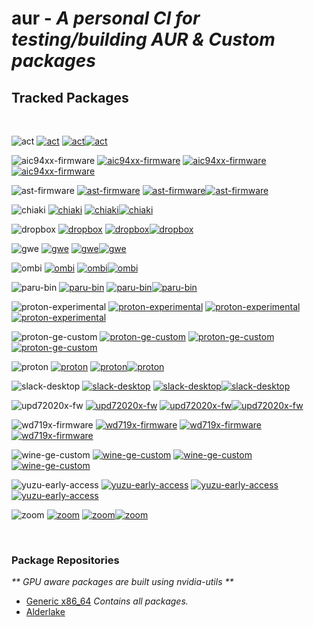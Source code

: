 # aur - <i>A personal CI for testing/building AUR & Custom packages</i>
## <b>Tracked Packages</b>
<br>

![act](https://img.shields.io/badge/-act-blue?style=flat-square)
[![act](https://img.shields.io/github/actions/workflow/status/highkeep/aur/act.yml?label=Build&style=flat-square)](https://github.com/highkeep/aur/actions/workflows/act.yml)
[![act](https://img.shields.io/aur/last-modified/act?label=Source%20Last%20Modified&style=flat-square)![act](https://img.shields.io/aur/maintainer/act?style=flat-square&label=By&color=lightgrey)](https://aur.archlinux.org/packages/act)

![aic94xx-firmware](https://img.shields.io/badge/-aic94xx--firmware-blue?style=flat-square)
[![aic94xx-firmware](https://img.shields.io/github/actions/workflow/status/highkeep/aur/aic94xx-firmware.yml?label=Build&style=flat-square)](https://github.com/highkeep/aur/actions/workflows/aic94xx-firmware.yml)
[![aic94xx-firmware](https://img.shields.io/aur/last-modified/aic94xx-firmware?label=Source%20Last%20Modified&style=flat-square)![aic94xx-firmware](https://img.shields.io/aur/maintainer/aic94xx-firmware?style=flat-square&label=By&color=lightgrey)](https://aur.archlinux.org/packages/aic94xx-firmware)

![ast-firmware](https://img.shields.io/badge/-ast--firmware-blue?style=flat-square)
[![ast-firmware](https://img.shields.io/github/actions/workflow/status/highkeep/aur/ast-firmware.yml?label=Build&style=flat-square)](https://github.com/highkeep/aur/actions/workflows/ast-firmware.yml)
[![ast-firmware](https://img.shields.io/aur/last-modified/ast-firmware?label=Source%20Last%20Modified&style=flat-square)![ast-firmware](https://img.shields.io/aur/maintainer/ast-firmware?style=flat-square&label=By&color=lightgrey)](https://aur.archlinux.org/packages/ast-firmware)

![chiaki](https://img.shields.io/badge/-chiaki-blue?style=flat-square)
[![chiaki](https://img.shields.io/github/actions/workflow/status/highkeep/aur/chiaki.yml?label=Build&style=flat-square)](https://github.com/highkeep/aur/actions/workflows/chiaki.yml)
[![chiaki](https://img.shields.io/aur/last-modified/chiaki?label=Source%20Last%20Modified&style=flat-square)![chiaki](https://img.shields.io/aur/maintainer/chiaki?style=flat-square&label=By&color=lightgrey)](https://aur.archlinux.org/packages/chiaki)

![dropbox](https://img.shields.io/badge/-dropbox-blue?style=flat-square)
[![dropbox](https://img.shields.io/github/actions/workflow/status/highkeep/aur/dropbox.yml?label=Build&style=flat-square)](https://github.com/highkeep/aur/actions/workflows/dropbox.yml)
[![dropbox](https://img.shields.io/aur/last-modified/dropbox?label=Source%20Last%20Modified&style=flat-square)![dropbox](https://img.shields.io/aur/maintainer/dropbox?style=flat-square&label=By&color=lightgrey)](https://aur.archlinux.org/packages/dropbox)

![gwe](https://img.shields.io/badge/-gwe-blue?style=flat-square)
[![gwe](https://img.shields.io/github/actions/workflow/status/highkeep/aur/gwe.yml?label=Build&style=flat-square)](https://github.com/highkeep/aur/actions/workflows/gwe.yml)
[![gwe](https://img.shields.io/aur/last-modified/gwe?label=Source%20Last%20Modified&style=flat-square)![gwe](https://img.shields.io/aur/maintainer/gwe?style=flat-square&label=By&color=lightgrey)](https://aur.archlinux.org/packages/gwe)

<!-- ![mkinitcpio-firmware](https://img.shields.io/badge/-mkinitcpio--firmware-blue?style=flat-square)
[![mkinitcpio-firmware](https://img.shields.io/github/actions/workflow/status/highkeep/aur/mkinitcpio-firmware.yml?label=Build&style=flat-square)](https://github.com/highkeep/aur/actions/workflows/mkinitcpio-firmware.yml)
[![mkinitcpio-firmware](https://img.shields.io/aur/last-modified/mkinitcpio-firmware?label=Source%20Last%20Modified&style=flat-square)![mkinitcpio-firmware](https://img.shields.io/aur/maintainer/mkinitcpio-firmware?style=flat-square&label=By&color=lightgrey)](https://aur.archlinux.org/packages/mkinitcpio-firmware) -->

![ombi](https://img.shields.io/badge/-ombi-blue?style=flat-square)
[![ombi](https://img.shields.io/github/actions/workflow/status/highkeep/aur/ombi.yml?label=Build&style=flat-square)](https://github.com/highkeep/aur/actions/workflows/ombi.yml)
[![ombi](https://img.shields.io/aur/last-modified/ombi?label=Source%20Last%20Modified&style=flat-square)![ombi](https://img.shields.io/aur/maintainer/ombi?style=flat-square&label=By&color=lightgrey)](https://aur.archlinux.org/packages/ombi)

![paru-bin](https://img.shields.io/badge/-paru--bin-blue?style=flat-square)
[![paru-bin](https://img.shields.io/github/actions/workflow/status/highkeep/aur/paru-bin.yml?label=Build&style=flat-square)](https://github.com/highkeep/aur/actions/workflows/paru-bin.yml)
[![paru-bin](https://img.shields.io/aur/last-modified/paru-bin?label=Source%20Last%20Modified&style=flat-square)![paru-bin](https://img.shields.io/aur/maintainer/paru-bin?style=flat-square&label=By&color=lightgrey)](https://aur.archlinux.org/packages/paru-bin)

![proton-experimental](https://img.shields.io/badge/-proton--experimental-blue?style=flat-square)
[![proton-experimental](https://img.shields.io/github/actions/workflow/status/highkeep/aur/proton-experimental.yml?label=Build&style=flat-square)](https://github.com/highkeep/aur/actions/workflows/proton-experimental.yml)
[![proton-experimental](https://img.shields.io/aur/last-modified/proton-experimental?label=Source%20Last%20Modified&style=flat-square)![proton-experimental](https://img.shields.io/aur/maintainer/proton-experimental?style=flat-square&label=By&color=lightgrey)](https://aur.archlinux.org/packages/proton-experimental)

![proton-ge-custom](https://img.shields.io/badge/-proton--ge--custom-blue?style=flat-square)
[![proton-ge-custom](https://img.shields.io/github/actions/workflow/status/highkeep/aur/proton-ge-custom.yml?label=Build&style=flat-square)](https://github.com/highkeep/aur/actions/workflows/proton-ge-custom.yml)
[![proton-ge-custom](https://img.shields.io/aur/last-modified/proton-ge-custom?label=Source%20Last%20Modified&style=flat-square)![proton-ge-custom](https://img.shields.io/aur/maintainer/proton-ge-custom?style=flat-square&label=By&color=lightgrey)](https://aur.archlinux.org/packages/proton-ge-custom)

![proton](https://img.shields.io/badge/-proton-blue?style=flat-square)
[![proton](https://img.shields.io/github/actions/workflow/status/highkeep/aur/proton.yml?label=Build&style=flat-square)](https://github.com/highkeep/aur/actions/workflows/proton.yml)
[![proton](https://img.shields.io/aur/last-modified/proton?label=Source%20Last%20Modified&style=flat-square)![proton](https://img.shields.io/aur/maintainer/proton?style=flat-square&label=By&color=lightgrey)](https://aur.archlinux.org/packages/proton)

![slack-desktop](https://img.shields.io/badge/-slack--desktop-blue?style=flat-square)
[![slack-desktop](https://img.shields.io/github/actions/workflow/status/highkeep/aur/slack-desktop.yml?label=Build&style=flat-square)](https://github.com/highkeep/aur/actions/workflows/slack-desktop.yml)
[![slack-desktop](https://img.shields.io/aur/last-modified/slack-desktop?label=Source%20Last%20Modified&style=flat-square)![slack-desktop](https://img.shields.io/aur/maintainer/slack-desktop?style=flat-square&label=By&color=lightgrey)](https://aur.archlinux.org/packages/slack-desktop)

![upd72020x-fw](https://img.shields.io/badge/-upd72020x--fw-blue?style=flat-square)
[![upd72020x-fw](https://img.shields.io/github/actions/workflow/status/highkeep/aur/upd72020x-fw.yml?label=Build&style=flat-square)](https://github.com/highkeep/aur/actions/workflows/upd72020x-fw.yml)
[![upd72020x-fw](https://img.shields.io/aur/last-modified/upd72020x-fw?label=Source%20Last%20Modified&style=flat-square)![upd72020x-fw](https://img.shields.io/aur/maintainer/upd72020x-fw?style=flat-square&label=By&color=lightgrey)](https://aur.archlinux.org/packages/upd72020x-fw)

![wd719x-firmware](https://img.shields.io/badge/-wd719x--firmware-blue?style=flat-square)
[![wd719x-firmware](https://img.shields.io/github/actions/workflow/status/highkeep/aur/wd719x-firmware.yml?label=Build&style=flat-square)](https://github.com/highkeep/aur/actions/workflows/wd719x-firmware.yml)
[![wd719x-firmware](https://img.shields.io/aur/last-modified/wd719x-firmware?label=Source%20Last%20Modified&style=flat-square)![wd719x-firmware](https://img.shields.io/aur/maintainer/wd719x-firmware?style=flat-square&label=By&color=lightgrey)](https://aur.archlinux.org/packages/wd719x-firmware)

![wine-ge-custom](https://img.shields.io/badge/-wine--ge--custom-blue?style=flat-square)
[![wine-ge-custom](https://img.shields.io/github/actions/workflow/status/highkeep/aur/wine-ge-custom.yml?label=Build&style=flat-square)](https://github.com/highkeep/aur/actions/workflows/wine-ge-custom.yml)
[![wine-ge-custom](https://img.shields.io/aur/last-modified/wine-ge-custom?label=Source%20Last%20Modified&style=flat-square)![wine-ge-custom](https://img.shields.io/aur/maintainer/wine-ge-custom?style=flat-square&label=By&color=lightgrey)](https://aur.archlinux.org/packages/wine-ge-custom)

![yuzu-early-access](https://img.shields.io/badge/-yuzu--early--access-blue?style=flat-square)
[![yuzu-early-access](https://img.shields.io/github/actions/workflow/status/highkeep/aur/yuzu-early-access.yml?label=Build&style=flat-square)](https://github.com/highkeep/aur/actions/workflows/yuzu-early-access.yml)
[![yuzu-early-access](https://img.shields.io/aur/last-modified/yuzu-early-access?label=Source%20Last%20Modified&style=flat-square)![yuzu-early-access](https://img.shields.io/aur/maintainer/yuzu-early-access?style=flat-square&label=By&color=lightgrey)](https://aur.archlinux.org/packages/yuzu-early-access)

![zoom](https://img.shields.io/badge/-zoom-blue?style=flat-square)
[![zoom](https://img.shields.io/github/actions/workflow/status/highkeep/aur/zoom.yml?label=Build&style=flat-square)](https://github.com/highkeep/aur/actions/workflows/zoom.yml)
[![zoom](https://img.shields.io/aur/last-modified/zoom?label=Source%20Last%20Modified&style=flat-square)![zoom](https://img.shields.io/aur/maintainer/zoom?style=flat-square&label=By&color=lightgrey)](https://aur.archlinux.org/packages/zoom)

<br>

### <b>Package Repositories</b>
<i>** GPU aware packages are built using nvidia-utils **</i>

 - [Generic x86_64](https://github.com/highkeep/aur/releases/tag/generic_x86_64) <i>Contains all packages.</i>
 - [Alderlake](https://github.com/highkeep/aur/releases/tag/alderlake)


<!-- ## Acknowledgements

 - [Google](https://google.com)
 - [loathingKernel](https://github.com/loathingKernel)
     - Started with bulding proton locally and ended with learning actions based on their PKGBUILDs repo. -->
